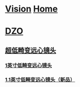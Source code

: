 # [Vision](https://github.com/liuwake/Vision) [Home](Home)

# [DZO](https://www.dzoptics.com/)

## [超低畸变远心镜头](https://www.dzoptics.com/telecentric-lens/)
### [1英寸低畸变远心镜头](https://www.dzoptics.com/telecentric-lens/printed-dress)
### [1.1英寸低畸变远心镜头（新品）](https://www.dzoptics.com/telecentric-lens/1)

